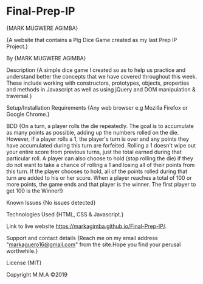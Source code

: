# Final-Prep-IP

{MARK MUGWERE AGIMBA}

{A website that contains a Pig Dice Game created as my last Prep IP Project.}

By {MARK MUGWERE AGIMBA}

Description
{A simple dice game I created so as to help us practice and understand better the concepts that we have covered throughout this week. These include working with constructors, prototypes, objects, properties and methods in Javascript as well as using jQuery and DOM manipulation & traversal.}

Setup/Installation Requirements
{Any web browser e.g Mozilla Firefox or Google Chrome.}

BDD
{On a turn, a player rolls the die repeatedly. The goal is to accumulate as many points as possible, adding up the numbers rolled on the die. However, if a player rolls a 1, the player's turn is over and any points they have accumulated during this turn are forfeited. Rolling a 1 doesn't wipe out your entire score from previous turns, just the total earned during that particular roll.
A player can also choose to hold (stop rolling the die) if they do not want to take a chance of rolling a 1 and losing all of their points from this turn. If the player chooses to hold, all of the points rolled during that turn are added to his or her score.
When a player reaches a total of 100 or more points, the game ends and that player is the winner.
The first player to get 100 is the Winner!}

Known Issues
{No issues detected}

Technologies Used
{HTML, CSS & Javascript.}

Link to live website
https://markagimba.github.io/Final-Prep-IP/.

Support and contact details
{Reach me on my email address "markaguero16@gmail.com" from the site.Hope you find your perusal worthwhile.}

License
{MIT}

Copyright
M.M.A ©2019
